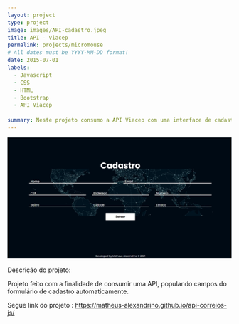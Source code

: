 ```yaml
---
layout: project
type: project
image: images/API-cadastro.jpeg
title: API - Viacep
permalink: projects/micromouse
# All dates must be YYYY-MM-DD format!
date: 2015-07-01
labels:
  - Javascript
  - CSS
  - HTML
  - Bootstrap
  - API Viacep
  
summary: Neste projeto consumo a API Viacep com uma interface de cadastro fictício.
---
```


<div class="ui medium right floated rounded image">
  <img class="ui image" src="../images/API-cadastro.jpeg">
  <!-- 
  <img class="ui image" src="../images/">
  <img class="ui image" src="../images/">
  <img class="ui image" src="../images/">
  -->
</div>

Descrição do projeto:

Projeto feito com a finalidade de consumir uma API, populando campos do formulário de cadastro automaticamente.

Segue link do projeto :
https://matheus-alexandrino.github.io/api-correios-js/



